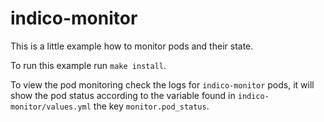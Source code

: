 # indico-monitor
This is a little example how to monitor pods and their state.

To run this example run `make install`.

To view the pod monitoring check the logs for `indico-monitor` pods, it will show the 
pod status according to the variable found in `indico-monitor/values.yml` the key `monitor.pod_status`.
 